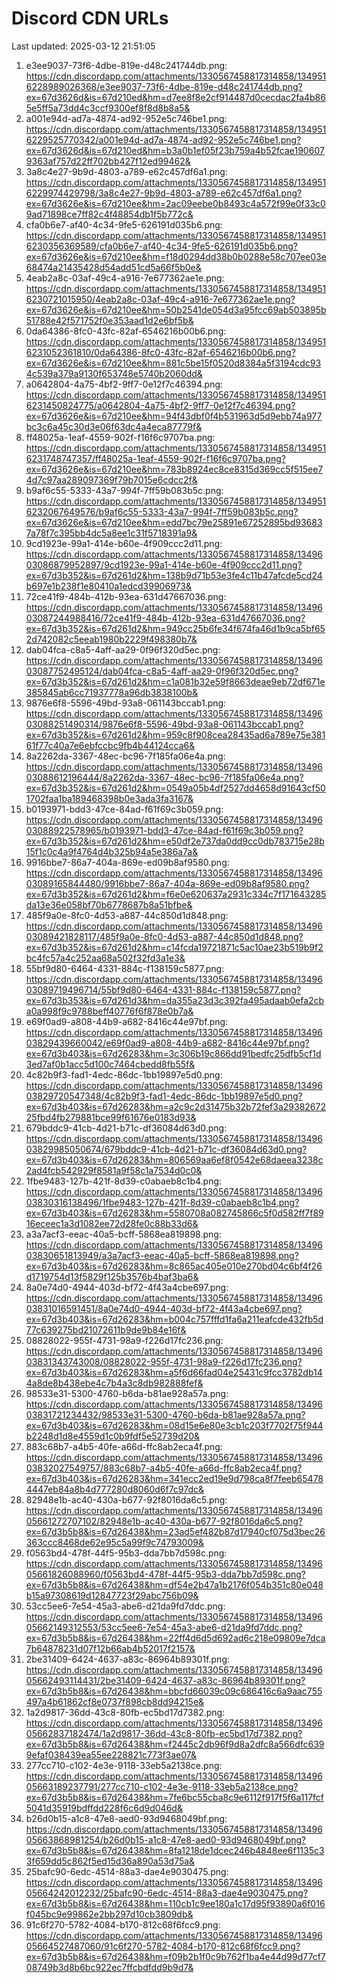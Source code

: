 # Discord CDN URLs
Last updated: 2025-03-12 21:51:05

1. e3ee9037-73f6-4dbe-819e-d48c241744db.png: https://cdn.discordapp.com/attachments/1330567458817314858/1349516228989026368/e3ee9037-73f6-4dbe-819e-d48c241744db.png?ex=67d3626d&is=67d210ed&hm=d7ee8f8e2cf914487d0cecdac2fa4b865e5ff5a73dd4c3ccf9300ef8f8d8b8a5&
2. a001e94d-ad7a-4874-ad92-952e5c746be1.png: https://cdn.discordapp.com/attachments/1330567458817314858/1349516229525770342/a001e94d-ad7a-4874-ad92-952e5c746be1.png?ex=67d3626d&is=67d210ed&hm=b3a0b1ef05f23b759a4b52fcae1906079363af757d22ff702bb427f12ed99462&
3. 3a8c4e27-9b9d-4803-a789-e62c457df6a1.png: https://cdn.discordapp.com/attachments/1330567458817314858/1349516229974429798/3a8c4e27-9b9d-4803-a789-e62c457df6a1.png?ex=67d3626e&is=67d210ee&hm=2ac09eebe0b8493c4a572f99e0f33c09ad71898ce7ff82c4f48854db1f5b772c&
4. cfa0b6e7-af40-4c34-9fe5-626191d035b6.png: https://cdn.discordapp.com/attachments/1330567458817314858/1349516230356369589/cfa0b6e7-af40-4c34-9fe5-626191d035b6.png?ex=67d3626e&is=67d210ee&hm=f18d0294dd38b0b0288e58c707ee03e68474a21435428d54add51cd5a66f5b0e&
5. 4eab2a8c-03af-49c4-a916-7e677362ae1e.png: https://cdn.discordapp.com/attachments/1330567458817314858/1349516230721015950/4eab2a8c-03af-49c4-a916-7e677362ae1e.png?ex=67d3626e&is=67d210ee&hm=50b2541de054d3a95fcc69ab503895b51788e42f571752f0e353aad1d2e6bf5b&
6. 0da64386-8fc0-43fc-82af-6546216b00b6.png: https://cdn.discordapp.com/attachments/1330567458817314858/1349516231052361810/0da64386-8fc0-43fc-82af-6546216b00b6.png?ex=67d3626e&is=67d210ee&hm=881c5be15f0520d8384a5f3194cdc934c539a379a9130f653748e5740b2060dd&
7. a0642804-4a75-4bf2-9ff7-0e12f7c46394.png: https://cdn.discordapp.com/attachments/1330567458817314858/1349516231450824775/a0642804-4a75-4bf2-9ff7-0e12f7c46394.png?ex=67d3626e&is=67d210ee&hm=94f43dbf0f4b531963d5d9ebb74a977bc3c6a45c30d3e06f63dc4a4eca87779f&
8. ff48025a-1eaf-4559-902f-f16f6c9707ba.png: https://cdn.discordapp.com/attachments/1330567458817314858/1349516231748747357/ff48025a-1eaf-4559-902f-f16f6c9707ba.png?ex=67d3626e&is=67d210ee&hm=783b8924ec8ce8315d369cc5f515ee74d7c97aa289097369f79b7015e6cdcc2f&
9. b9af6c55-5333-43a7-994f-7ff59b083b5c.png: https://cdn.discordapp.com/attachments/1330567458817314858/1349516232067649576/b9af6c55-5333-43a7-994f-7ff59b083b5c.png?ex=67d3626e&is=67d210ee&hm=edd7bc79e25891e67252895bd936837a78f7c395bb4dc5a8ee1c31f5718391a9&
10. 9cd1923e-99a1-414e-b60e-4f909ccc2d11.png: https://cdn.discordapp.com/attachments/1330567458817314858/1349603086879952897/9cd1923e-99a1-414e-b60e-4f909ccc2d11.png?ex=67d3b352&is=67d261d2&hm=138b9d71b53e3fe4c11b47afcde5cd24b697e1b238f1e80410a1edcd39906973&
11. 72ce41f9-484b-412b-93ea-631d47667036.png: https://cdn.discordapp.com/attachments/1330567458817314858/1349603087244988416/72ce41f9-484b-412b-93ea-631d47667036.png?ex=67d3b352&is=67d261d2&hm=949cc25b6fe34f674fa46d1b9ca5bf652d742082c5eeab1980b2229f498380b7&
12. dab04fca-c8a5-4aff-aa29-0f96f320d5ec.png: https://cdn.discordapp.com/attachments/1330567458817314858/1349603087752495124/dab04fca-c8a5-4aff-aa29-0f96f320d5ec.png?ex=67d3b352&is=67d261d2&hm=c1a081b32e59f8663deae9eb72df671e385845ab6cc71937778a96db3838100b&
13. 9876e6f8-5596-49bd-93a8-061143bccab1.png: https://cdn.discordapp.com/attachments/1330567458817314858/1349603088251490314/9876e6f8-5596-49bd-93a8-061143bccab1.png?ex=67d3b352&is=67d261d2&hm=959c8f908cea28435ad6a789e75e38161f77c40a7e6ebfccbc9fb4b44124cca6&
14. 8a2262da-3367-48ec-bc96-7f185fa06e4a.png: https://cdn.discordapp.com/attachments/1330567458817314858/1349603088612196444/8a2262da-3367-48ec-bc96-7f185fa06e4a.png?ex=67d3b352&is=67d261d2&hm=0549a05b4df2527dd4658d91643cf501702faa1ba189468398b0e3ada3fa3167&
15. b0193971-bdd3-47ce-84ad-f61f69c3b059.png: https://cdn.discordapp.com/attachments/1330567458817314858/1349603088922578965/b0193971-bdd3-47ce-84ad-f61f69c3b059.png?ex=67d3b352&is=67d261d2&hm=e50df2e737da0dd9cc0db783715e28b15f1c0c4a9f4764d4b325b94a5e386a7a&
16. 9916bbe7-86a7-404a-869e-ed09b8af9580.png: https://cdn.discordapp.com/attachments/1330567458817314858/1349603089165844480/9916bbe7-86a7-404a-869e-ed09b8af9580.png?ex=67d3b352&is=67d261d2&hm=f6e0e620637a2931c334c7f171643285da13e36e058bf70b6778687b8a51bfbe&
17. 485f9a0e-8fc0-4d53-a887-44c850d1d848.png: https://cdn.discordapp.com/attachments/1330567458817314858/1349603089421828117/485f9a0e-8fc0-4d53-a887-44c850d1d848.png?ex=67d3b352&is=67d261d2&hm=c14fcda19721871c5ac10ae23b519b9f2bc4fc57a4c252aa68a502f32fd3a1e3&
18. 55bf9d80-6464-4331-884c-f138159c5877.png: https://cdn.discordapp.com/attachments/1330567458817314858/1349603089719496714/55bf9d80-6464-4331-884c-f138159c5877.png?ex=67d3b353&is=67d261d3&hm=da355a23d3c392fa495adaab0efa2cba0a998f9c9788beff40776f6f878e0b7a&
19. e69f0ad9-a808-44b9-a682-8416c44e97bf.png: https://cdn.discordapp.com/attachments/1330567458817314858/1349603829439660042/e69f0ad9-a808-44b9-a682-8416c44e97bf.png?ex=67d3b403&is=67d26283&hm=3c306b19c866dd91bedfc25dfb5cf1d3ed7af0b1acc5d100c7464cbedd8fb55f&
20. 4c82b9f3-fad1-4edc-86dc-1bb19897e5d0.png: https://cdn.discordapp.com/attachments/1330567458817314858/1349603829720547348/4c82b9f3-fad1-4edc-86dc-1bb19897e5d0.png?ex=67d3b403&is=67d26283&hm=a2c9c2d31475b32b72fef3a2938267225fbd4fb279881bce99f61676e0183d93&
21. 679bddc9-41cb-4d21-b71c-df36084d63d0.png: https://cdn.discordapp.com/attachments/1330567458817314858/1349603829985050674/679bddc9-41cb-4d21-b71c-df36084d63d0.png?ex=67d3b403&is=67d26283&hm=806569aa6ef8f0542e68daeea3238c2ad4fcb542929f8581a9f58c1a7534d0c0&
22. 1fbe9483-127b-421f-8d39-c0abaeb8c1b4.png: https://cdn.discordapp.com/attachments/1330567458817314858/1349603830316138496/1fbe9483-127b-421f-8d39-c0abaeb8c1b4.png?ex=67d3b403&is=67d26283&hm=5580708a082745866c5f0d582ff7f8916eceec1a3d1082ee72d28fe0c88b33d6&
23. a3a7acf3-eeac-40a5-bcff-5868ea819898.png: https://cdn.discordapp.com/attachments/1330567458817314858/1349603830651813949/a3a7acf3-eeac-40a5-bcff-5868ea819898.png?ex=67d3b403&is=67d26283&hm=8c865ac405e010e270bd04c6bf4f26d1719754d13f5829f125b3576b4baf3ba6&
24. 8a0e74d0-4944-403d-bf72-4f43a4cbe697.png: https://cdn.discordapp.com/attachments/1330567458817314858/1349603831016591451/8a0e74d0-4944-403d-bf72-4f43a4cbe697.png?ex=67d3b403&is=67d26283&hm=b004c757fffd1fa6a211eafcde432fb5d77c639275bd21072611b9de9b84e16f&
25. 08828022-955f-4731-98a9-f226d17fc236.png: https://cdn.discordapp.com/attachments/1330567458817314858/1349603831343743008/08828022-955f-4731-98a9-f226d17fc236.png?ex=67d3b403&is=67d26283&hm=a5f6d66fad04e25431c9fcc3782db144a8de8b438ebe4c7b4a3c8db982888fef&
26. 98533e31-5300-4760-b6da-b81ae928a57a.png: https://cdn.discordapp.com/attachments/1330567458817314858/1349603831721234432/98533e31-5300-4760-b6da-b81ae928a57a.png?ex=67d3b403&is=67d26283&hm=08d15e6e80e3cb1c203f7702f75f944b2248d1d8e4559d1c0b9fdf5e52739d20&
27. 883c68b7-a4b5-40fe-a66d-ffc8ab2eca4f.png: https://cdn.discordapp.com/attachments/1330567458817314858/1349603832027549757/883c68b7-a4b5-40fe-a66d-ffc8ab2eca4f.png?ex=67d3b403&is=67d26283&hm=341ecc2ed19e9d798ca8f7feeb654784447eb84a8b4d777280d8060d6f7c97dc&
28. 82948e1b-ac40-430a-b677-92f8016da6c5.png: https://cdn.discordapp.com/attachments/1330567458817314858/1349605661272707102/82948e1b-ac40-430a-b677-92f8016da6c5.png?ex=67d3b5b8&is=67d26438&hm=23ad5ef482b87d17940cf075d3bec26363ccc8468de62e95c5a99f9c74793009&
29. f0563bd4-478f-44f5-95b3-dda7bb7d598c.png: https://cdn.discordapp.com/attachments/1330567458817314858/1349605661826088960/f0563bd4-478f-44f5-95b3-dda7bb7d598c.png?ex=67d3b5b8&is=67d26438&hm=df54e2b47a1b2176f054b351c80e048b15a97308619d12847723f29abc756b09&
30. 53cc5ee6-7e54-45a3-abe6-d21da9fd7ddc.png: https://cdn.discordapp.com/attachments/1330567458817314858/1349605662149312553/53cc5ee6-7e54-45a3-abe6-d21da9fd7ddc.png?ex=67d3b5b8&is=67d26438&hm=22ff4d6d5d692ad6c218e09809e7dca7b64878231d07f12b66ab4b52017f2157&
31. 2be31409-6424-4637-a83c-86964b89301f.png: https://cdn.discordapp.com/attachments/1330567458817314858/1349605662493114431/2be31409-6424-4637-a83c-86964b89301f.png?ex=67d3b5b8&is=67d26438&hm=bbcfd66039c09c686416c6a9aac755497a4b61862cf8e0737f898cb8dd94215e&
32. 1a2d9817-36dd-43c8-80fb-ec5bd17d7382.png: https://cdn.discordapp.com/attachments/1330567458817314858/1349605662837182474/1a2d9817-36dd-43c8-80fb-ec5bd17d7382.png?ex=67d3b5b8&is=67d26438&hm=f2445c2db96f9d8a2dfc8a566dfc6399efaf038439ea55ee228821c773f3ae07&
33. 277cc710-c102-4e3e-9118-33eb5a2138ce.png: https://cdn.discordapp.com/attachments/1330567458817314858/1349605663189237791/277cc710-c102-4e3e-9118-33eb5a2138ce.png?ex=67d3b5b8&is=67d26438&hm=7fe6bc55cba8c9e6112f917f5f6a117fcf5041d35919bdffdd228f6c6d9d046d&
34. b26d0b15-a1c8-47e8-aed0-93d9468049bf.png: https://cdn.discordapp.com/attachments/1330567458817314858/1349605663868981254/b26d0b15-a1c8-47e8-aed0-93d9468049bf.png?ex=67d3b5b8&is=67d26438&hm=8fa1218de1dcec246b4848ee6f1135c33f659dd5c862f5ed15d36a890a53d75a&
35. 25bafc90-6edc-4514-88a3-dae4e9030475.png: https://cdn.discordapp.com/attachments/1330567458817314858/1349605664242012232/25bafc90-6edc-4514-88a3-dae4e9030475.png?ex=67d3b5b8&is=67d26438&hm=110cb1c9ee180a1c17d95f93890a6f016f045bc9e99862e2bb297d10cb3809db&
36. 91c6f270-5782-4084-b170-812c68f6fcc9.png: https://cdn.discordapp.com/attachments/1330567458817314858/1349605664527487060/91c6f270-5782-4084-b170-812c68f6fcc9.png?ex=67d3b5b8&is=67d26438&hm=f09b2b1f0c9b762f1ba4e44d99d77cf708749b3d8b6bc922ec7ffcbdfdd9b9d7&
